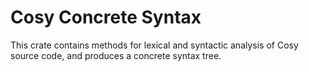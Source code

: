 # Cosy Concrete Syntax

This crate contains methods for lexical and syntactic analysis of Cosy source code, and produces a concrete syntax tree.
